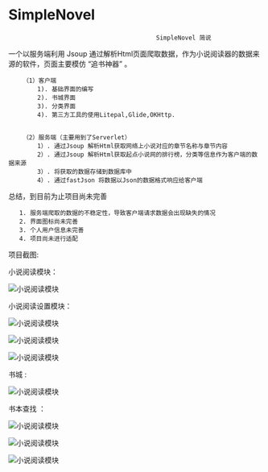 # SimpleNovel

   
                                             SimpleNovel 简说 
  
  
   一个以服务端利用 Jsoup 通过解析Html页面爬取数据，作为小说阅读器的数据来源的软件，页面主要模仿 “追书神器” 。
   
        （1）客户端
            1). 基础界面的编写
            2). 书城界面
            3). 分类界面
            4). 第三方工具的使用Litepal,Glide,OKHttp.
            
            
        （2）服务端（主要用到了Serverlet）
            1）. 通过Jsoup 解析Html获取网络上小说对应的章节名称与章节内容
            2）. 通过Jsoup 解析Html获取起点小说网的排行榜，分类等信息作为客户端的数据来源
            3）. 将获取的数据存储到数据库中
            4）. 通过fastJson 将数据以Json的数据格式响应给客户端
            
            
  总结，到目前为止项目尚未完善
  
       1. 服务端爬取的数据的不稳定性，导致客户端请求数据会出现缺失的情况
       2. 界面图标尚未完善
       3. 个人用户信息未完善
       4. 项目尚未进行适配
       
       
   项目截图:
   
   
   小说阅读模块：
   
   ![小说阅读模块](https://github.com/pressureKai/SimpleNovel/blob/master/readPage.png)      
   
   小说阅读设置模块：
   
   ![小说阅读模块](https://github.com/pressureKai/SimpleNovel/blob/master/readPageSetting.png)   
   
   
   ![小说阅读模块](https://github.com/pressureKai/SimpleNovel/blob/master/readPageSetting1.jpg) 
   
   
   ![小说阅读模块](https://github.com/pressureKai/SimpleNovel/blob/master/readPageSetting2.jpg)    
   
   书城 :
   
   
   ![小说阅读模块](https://github.com/pressureKai/SimpleNovel/blob/master/bookCity.jpg)    
   
   
    
   书本查找 ：
    
    
   ![小说阅读模块](https://github.com/pressureKai/SimpleNovel/blob/master/bookSearch.jpg)    
    
    
   ![小说阅读模块](https://github.com/pressureKai/SimpleNovel/blob/master/bookSearchResult.jpg)   
   
    
   ![小说阅读模块](https://github.com/pressureKai/SimpleNovel/blob/master/bookDetail.jpg)   
    
 
    
    
    
   
   
